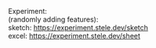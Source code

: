 Experiment:
<br />(randomly adding features): 
<br />sketch: https://experiment.stele.dev/sketch
<br />excel: https://experiment.stele.dev/sheet
